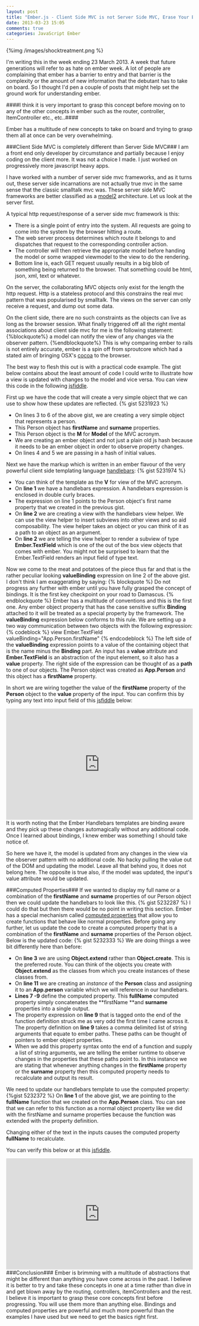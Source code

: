 ```yaml
---
layout: post
title: "Ember.js - Client Side MVC is not Server Side MVC, Erase Your Brain"
date: 2013-03-23 15:05
comments: true
categories: JavaScript Ember
---
```

{%img /images/shocktreatment.png %}

I'm writing this in the week ending 23 March 2013.  A week that future generations will refer to as hate on ember week.  A lot of people are complaining that ember has a barrier to entry and that barrier is the complexity or the amount of new information that the debutant has to take on board.  So I thought I'd pen a couple of posts that might help set the ground work for understanding ember.

####I think it is very important to grasp this concept before moving on to any of the other concepts in ember such as the router, controller, ItemController etc., etc..####

Ember has a multitude of new concepts to take on board and trying to grasp them all at once can be very overwhelming.

###Client Side MVC is completely different than Server Side MVC###
I am a front end only developer by circumstance and partially because I enjoy coding on the client more.  It was not a choice I made.  I just worked on progressively more javascript heavy apps. 

I have worked with a number of server side mvc frameworks, and as it turns out, these server side incarnations are not actually true mvc in the same sense that the classic smalltalk mvc was.  These server side MVC frameworks are better classified as a <a href="http://en.wikipedia.org/wiki/Model2" target="_blank">model2</a> architecture.  Let us look at the server first.

A typical http request/response of a server side mvc framework is this:

- There is a single point of entry into the system.  All requests are going to come into the system by the browser hitting a route.
- The web server process determines which route it belongs to and dispatches that request to the corresponding controller action.
- The controller will then retrieve the appropriate model before handing the model or some wrapped viewmodel to the view to do the rendering.
- Bottom line is, each GET request usually results in a big blob of something being returned to the browser.  That something could be html, json, xml, text or whatever.

On the server, the collaborating MVC objects only exist for the length the http request.  Http is a stateless protocol and this constrains the real mvc pattern that was popularised by smalltalk.  The views on the server can only receive a request, and dump out some data.

On the client side, there are no such constraints as the objects can live as long as the browser session.  What finally triggered off all the right mental associations about client side mvc for me is the following statement:
{%blockquote%}
a model can notify the view of any changes via the observer pattern.
{%endblockquote%}
This is why comparing ember to rails is not entirely accurate, ember is a spin off from sproutcore which had a stated aim of bringing OSX's <a href="https://developer.apple.com/technologies/mac/cocoa.html" target="_blank">cocoa</a> to the browser.

The best way to flesh this out is with a practical code example.  The gist below contains about the least amount of code I could write to illustrate how a view is updated with changes to the model and vice versa.  You can view this code in the following <a href="http://jsfiddle.net/EhyMR/61/" target="_blankd">jsfiddle</a>.

First up we have the code that will create a very simple object that we can use to show how these updates are reflected.
{% gist 5231923 %}

- On lines 3 to 6 of the above gist, we are creating a very simple object that represents a person. 
- This Person object has **firstName** and **surname** properties.
- This Person object is the **M** for **Model** of the MVC acronym.
- We are creating an ember object and not just a plain old js hash because it needs to be an ember object in order to observe property changes.
- On lines 4 and 5 we are passing in a hash of initial values.

Next we have the markup which is written in an ember flavour of the very powerful client side templating language <a href="http://handlebarsjs.com/" target="_blank">handlebars</a>:
{% gist 5231974 %}
- You can think of the template as the **V** for view of the MVC acronym.
- On **line 1** we have a handlebars expression.  A handlebars expression is enclosed in double curly braces.
- The expression on line 1 points to the Person object's first name property that we created in the previous gist.
- On **line 2** we are creating a view with the handlebars view helper.  We can use the view helper to insert subviews into other views and so aid composability. The view helper takes an object or you can think of it as a path to an object as an argument.  
- On **line 2** we are telling the view helper to render a subview of type **Ember.TextField** which is one of the out of the box view objects that comes with ember.  You might not be surprised to learn that the Ember.TextField renders an input field of type text.

Now we come to the meat and potatoes of the piece thus far and that is the rather peculiar looking **valueBinding** expression on line 2 of the above gist.  I don't think I am exaggerating by saying:
{% blockquote %}
Do not progress any further with ember until you have fully grasped the concept of bindings.  It is the first key checkpoint on your road to Damascus.
{% endblockquote %} 
Ember has a multitude of conventions and this is the first one.  Any ember object property that has the case sensitive suffix **Binding** attached to it will be treated as a special property by the framework.  The **valueBinding** expression below conforms to this rule.  We are setting up a two way communication between two objects with the following expression:
{% codeblock %}
view Ember.TextField valueBinding="App.Person.firstName"
{% endcodeblock %}
The left side of the **valueBinding** expression points to a value of the containing object that is the name minus the **Binding** part.  An input has a **value** attribute and **Ember.TextField** is an abstraction of the input element, so it also has a **value** property.  The right side of the expression can be thought of as a **path** to one of our objects.  The Person object was created as **App.Person** and this object has a **firstName** property.

In short we are wiring together the value of the **firstName** property of the **Person** object to the **value** property of the input.  You can confirm this by typing any text into input field of this <a href="http://jsfiddle.net/EhyMR/61/" target="_blankd">jsfiddle</a> below:
<iframe width="100%" height="300" src="http://jsfiddle.net/EhyMR/61/embedded/" allowfullscreen="allowfullscreen" frameborder="0"></iframe>
It is worth noting that the Ember Handlebars templates are binding aware and they pick up these changes automagically without any additional code.  Once I learned about bindings, I knew ember was something I should take notice of.

So here we have it, the model is updated from any changes in the view via the observer pattern with no additional code.  No hacky pulling the value out of the DOM and updating the model.  Leave all that behind you, it does not belong here.  The opposite is true also, if the model was updated, the input's value attribute would be updated.

###Computed Properties###
If we wanted to display my full name or a combination of the **firstName** and **surname** properties of our Person object then we could update the handlebars to look like this.
{% gist 5232287 %}
I could do that but then there would be no point in writing this section.  Ember has a special mechanism called <a href="http://emberjs.com/guides/object-model/computed-properties/" target="_blank">computed properties</a> that allow you to create functions that behave like normal properties.  Before going any further, let us update the code to create a computed property that is a combination of the **firstName** and **surname** properties of the Person object.  Below is the updated code:
{% gist 5232333 %}
We are doing things a wee bit differently here than before:
	
- On **line 3** we are using **Object.extend** rather than **Object.create**.  This is the preferred route.  You can think of the objects you create with **Object.extend** as the classes from which you create instances of these classes from.  
- On **line 11** we are creating an *instance* of the **Person** class and assigning it to an **App.person** variable which we will reference in our handlebars.
- **Lines 7 -9** define the computed property.  This **fullName** computed property simply concatenates the **firstName **and  **surname** properties into a single output.
- The property expression on **line 9** that is tagged onto the end of the function definition struck me as very odd the first time I came across it.  The property definition on **line 9** takes a comma delimited list of string arguments that equate to ember paths.  These paths can be thought of pointers to ember object properties.  
-  When we add this property syntax onto the end of a function and supply a list of string arguments, we are telling the ember runtime to observe changes in the properties that these paths point to.  In this instance we are stating that whenever anything changes in the **firstName** property or the **surname** property then this computed property needs to recalculate and output its result.  

We need to update our handlebars template to use the computed property:
{%gist 5232372 %}
On **line 1** of the above gist, we are pointing to the **fullName** function that we created on the **App.Person** class.  You can see that we can refer to this function as a normal object property like we did with the firstName and surname properties because the function was extended with the property definition.

Changing either of the text in the inputs causes the computed property **fullName** to recalculate.  

You can verify this below or at this <a href="http://jsfiddle.net/Jr4CB/23/" target="_blank">jsfiddle</a>.
<iframe width="100%" height="300" src="http://jsfiddle.net/Jr4CB/23/embedded/result" allowfullscreen="allowfullscreen" frameborder="0"></iframe>
###Conclusion###
Ember is brimming with a multitude of abstractions that might be different than anything you have come across in the past.  I believe it is better to try and take these concepts in one at a time rather than dive in and get blown away by the routing, controllers, itemControllers and the rest.  I believe it is important to grasp these core concepts first before progressing.  You will use them more than anything else.  Bindings and computed properties are powerful and much more powerful than the examples I have used but we need to get the basics right first.



